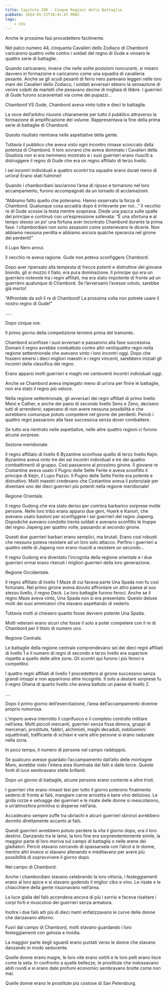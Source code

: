 ```yaml
---
title: Capitolo 290 - Cinque Regioni delle Battaglie
pubDate: 2024-05-22T10:41:47.906Z
tags:
    - htk
---
```


Anche le prossime fasi procedettero facilmente.

Nel palco numero 44, cinquanta Cavalieri dello Zodiaco di Chambord caricarono quattro volte contro i soldati del regno di Gude e vinsero le quattro serie di battaglie.

Quando caricavano, invece che nelle solite posizioni noncuranti, si misero davvero in formazione e caricarono come una squadra di cavalleria pesante. Anche se gli scudi pesanti di ferro nero parevano leggeri nelle loro mani dei Cavalieri dello Zodiaco, i soldati avversari ebbero la sensazione di venire colpiti da martelli che pesavano decine di migliaia di libbre. I guerrieri di Gude furono scaraventati via come dei pupazzi…

Chambord VS Gude, Chambord aveva vinto tutte e dieci le battaglie.

La voce dell’arbitro risuonò chiaramente per tutto il pubblico attraverso la formazione di amplificazione del volume. Rappresentava la fine della prima serie di battaglie di Chambord.

Questo risultato rientrava nelle aspettative della gente.

Tuttavia il pubblico che aveva visto ogni incontro rimase scioccato dalla potenza di Chambord. Il loro sovrano che aveva dominato i Cavalieri della Giustizia non si era nemmeno mostrato e i suoi guerrieri erano riusciti a distruggere il regno di Gude che era un regno affiliato di terzo livello.

I sei incontri individuali e quattro scontri tra squadre erano durati meno di un’ora! Erano stati fulminei!

Quando i chambordiani lasciarono l’area di riposo e tornarono nel loro accampamento, furono accompagnati da un tornado di acclamazioni.

“Abbiamo fatto quello che potevamo. Hanno osservato la forza di Chambord. Qualunque cosa accadrà dopo è irrilevante per noi…” Il vecchio re di Gude scosse la testa mentre sospirava. Diede una pacca sulle spalle del principe e continuò con un’espressione sollevata: “È una sfortuna e al tempo stesso un po’ una fortuna aver incontrato Chambord durante la prima fase. I chambordiani non sono assassini come sostenevano le dicerie. Non abbiamo nessuna perdita e abbiamo ancora qualche speranza nel girone dei perdenti!”

Il Lupo Nero annuì.

Il vecchio re aveva ragione. Gude non poteva sconfiggere Chambord.

Dopo aver ripensato alla tempesta di frecce potenti e distruttive del giovane biondo, gli si mozzò il fiato; era pura dominazione. Il principe qui era un guerriero notevole tra i regni affiliati, ma era stato impotente di fronte ad un guerriero qualunque di Chambord. Se l’avversario l’avesse voluto, sarebbe già morto!

“Affrontate da soli il re di Chambord! La prossima volta non potrete usare il nostro regno di Gude!”

…..

Dopo cinque ore.

Il primo giorno della competizione terminò prima del tramonto.

Chambord sconfisse i suoi avversari e passarono alla fase successiva. Domani il regno avrebbe combattuto contro altri ventiquattro regni nella regione settentrionale che avevano vinto i loro incontri oggi. Dopo che fossero emersi i dieci migliori maestri e i regni vincenti, sarebbero iniziati gli incontri della classifica del regno.

Erano apparsi molti guerrieri e maghi nei centoventi incontri individuali oggi.

Anche se Chambord aveva impiegato meno di un’ora per finire le battaglie, non era stato il regno più veloce.

Nella regione settentrionale, gli avversari dei regni affiliati di primo livello Meixi e Cather, e anche dei paesi di secondo livello Sens e Zeno, decisero tutti di arrendersi; sapevano di non avere nessuna possibilità e che avrebbero comunque potuto competere nel girone dei perdenti. Perciò i quattro regni passarono alla fase successiva senza dover combattere.

Se tutto era rientrato nelle aspettative, nelle altre quattro regioni ci furono alcune sorprese.

Sezione meridionale.

Il regno affiliato di livello 6 Byzantine sconfisse quello di terzo livello Kejin. Byzantine aveva vinto tre dei sei incontri individuali e tre dei quattro combattimenti di gruppo. Così passarono al prossimo girone. Il giovane re Costantine aveva usato il Pugno delle Sette Ferite e aveva sconfitto il principe di Kejin, il Lupo Pazzo. Il Pugno delle Sette Ferite era potente e distruttivo. Molti maestri credevano che Costantine aveva il potenziale per diventare uno dei dieci guerrieri più potenti nella regione meridionale!

Regione Orientale.

Il regno Gudong che era stato deriso per com’era barbarico sorprese molte persone. Nelle loro tribù erano apparsi due geni, Huerk e Kanort, che avevano usato bastoni per sconfiggere i sei guerrieri del regno Jiapeng. Dopodiché avevano condotto trenta soldati e avevano sconfitto le truppe del regno Jiapeng per quattro volte, passando al secondo girone.

Questi due guerrieri barbari erano semplici, ma brutali. Erano così robusti che nessuno poteva resistere ad un loro solo attacco. Perfino i guerrieri a quattro stelle di Jiapeng non erano riusciti a resistere un secondo…

Il regno Gudong era diventato l’incognita della regione orientale e i due guerrieri ormai erano ritenuti i migliori guerrieri della loro generazione.

Regione Occidentale.

Il regno affiliato di livello 1 Maze di cui faceva parte Una Spada non fu così fortunato. Nel primo girone aveva dovuto affrontare un altro paese al suo stesso livello, il regno Deck. Le loro battaglie furono feroci. Anche se il regno Maze aveva vinto, Una Spada non si era presentato. Questo deluse molti dei suoi ammiratori che stavano aspettando di vederlo.

Tuttavia molti si chiesero quanto fosse davvero potente Una Spada.

Molti veterani erano sicuri che fosse il solo a poter competere con il re di Chambord per il titolo di numero uno.

Regione Centrale.

Le battaglie della regione centrale comprendevano sei dei dieci regni affiliati di livello 1 e il numero di regni di secondo e terzo livello era superiore rispetto a quello delle altre zone. Gli scontri qui furono i più feroci e competitivi.

I quattro regni affiliati di livello 1 procedettero al girone successivo senza grandi intoppi e non apparirono altre incognite. Il solo a destare sorprese fu il regno Ghana di quarto livello che aveva battuto un paese di livello 2.

….

Dopo il primo giorno dell’esercitazione, l’area dell’accampamento divenne proprio rumorosa.

L’impero aveva interrotto il coprifuoco e il completo controllo militare nell’area. Molti piccoli mercanti, guerrieri senza fissa dimora, gruppi di mercenari, prostitute, fabbri, alchimisti, maghi decaduti, nobiluomini squattrinati, trafficante di schiavi e varie altre persone si erano radunate nella zona.

In poco tempo, il numero di persone nel campo raddoppiò.

Se qualcuno avesse guardato l’accampamento dall’alto delle montagne Moro, avrebbe visto l’intera area illuminata dai falò e dalle torce. Queste fonti di luce sembravano stelle brillanti.

Dopo un giorno di battaglie, alcune persone erano contente e altre tristi.

I guerrieri che erano rimasti tesi per tutto il giorno poterono finalmente sedersi di fronte ai falò, mangiare carne arrostita e bere vino delizioso. Le grida rozze e selvagge dei guerrieri e le risate delle donne si mescolarono, e un’atmosfera primitiva si disperse nell’aria.

Accadevano sempre zuffe tra ubriachi e alcuni guerrieri sbronzi avrebbero dormito direttamente accanto ai falò.

Questi guerrieri avrebbero potuto perdere la vita il giorno dopo, era il loro destino. Danzando tra le lame, la loro fine era sorprendentemente simile, la maggior parte di loro moriva sul campo di battaglia o nelle arene dei gladiatori. Perciò stavano cercando di spassarsela con l’alcol e le donne, mentre altri invece si stavano allenando e meditavano per avere più possibilità di sopravvivere il giorno dopo.

Nel campo di Chambord.

Anche i chambordiani stavano celebrando la loro vittoria, i festeggiamenti erano al loro apice e si stavano godendo il miglior cibo e vino. Le risate e le chiacchiere della gente risuonavano nell’area.

La luce gialla del falò accendeva ancora di più i sorrisi e faceva risaltare i corpi forti e muscolosi dei guerrieri senza armatura.

Inoltre i due falò alti più di dieci metri enfatizzavano le curve delle donne che danzavano attorno.

Fuori dal campo di Chambord, molti stavano guardando i loro festeggiamenti con gelosia e invidia.

La maggior parte degli sguardi erano puntati verso le donne che stavano danzando in modo seducente.

Quelle donne erano magre, le loro vite erano sottili e le loro pelli erano lisce come la seta. In confronto a quelle bellezze, le prostitute che indossavano abiti ruvidi e si erano date profumi economici sembravano brutte come non mai.

Quelle donne erano le prostitute più costose di San Petersburg.



